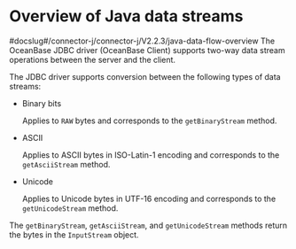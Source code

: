 Overview of Java data streams 
==================================================
#docslug#/connector-j/connector-j/V2.2.3/java-data-flow-overview
The OceanBase JDBC driver (OceanBase Client) supports two-way data stream operations between the server and the client. 

The JDBC driver supports conversion between the following types of data streams:

* Binary bits

  Applies to `RAW` bytes and corresponds to the `getBinaryStream` method.
  




<!-- -->

* ASCII

  Applies to ASCII bytes in ISO-Latin-1 encoding and corresponds to the `getAsciiStream` method.
  




<!-- -->

* Unicode

  Applies to Unicode bytes in UTF-16 encoding and corresponds to the `getUnicodeStream` method.
  




The `getBinaryStream`, `getAsciiStream`, and `getUnicodeStream` methods return the bytes in the `InputStream` object.
